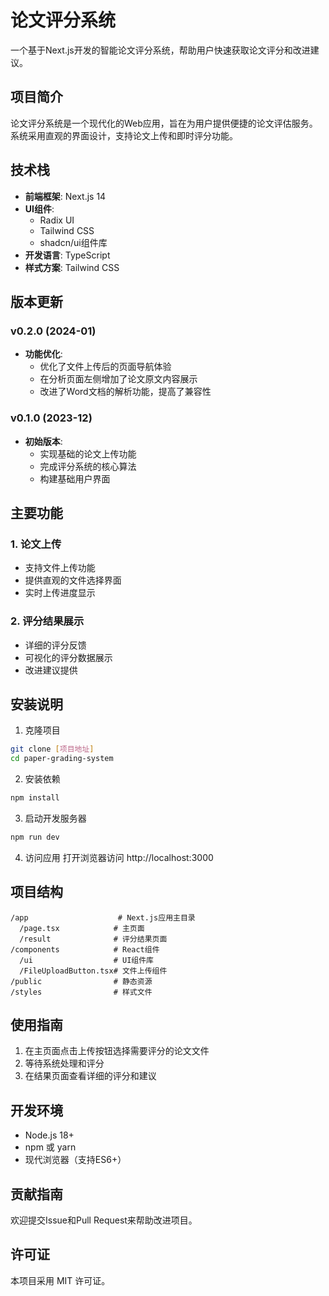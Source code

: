 # 论文评分系统

一个基于Next.js开发的智能论文评分系统，帮助用户快速获取论文评分和改进建议。

## 项目简介

论文评分系统是一个现代化的Web应用，旨在为用户提供便捷的论文评估服务。系统采用直观的界面设计，支持论文上传和即时评分功能。

## 技术栈

- **前端框架**: Next.js 14
- **UI组件**: 
  - Radix UI
  - Tailwind CSS
  - shadcn/ui组件库
- **开发语言**: TypeScript
- **样式方案**: Tailwind CSS

## 版本更新

### v0.2.0 (2024-01)

- **功能优化**:
  - 优化了文件上传后的页面导航体验
  - 在分析页面左侧增加了论文原文内容展示
  - 改进了Word文档的解析功能，提高了兼容性

### v0.1.0 (2023-12)

- **初始版本**:
  - 实现基础的论文上传功能
  - 完成评分系统的核心算法
  - 构建基础用户界面

## 主要功能

### 1. 论文上传
- 支持文件上传功能
- 提供直观的文件选择界面
- 实时上传进度显示

### 2. 评分结果展示
- 详细的评分反馈
- 可视化的评分数据展示
- 改进建议提供

## 安装说明

1. 克隆项目
```bash
git clone [项目地址]
cd paper-grading-system
```

2. 安装依赖
```bash
npm install
```

3. 启动开发服务器
```bash
npm run dev
```

4. 访问应用
打开浏览器访问 http://localhost:3000

## 项目结构

```
/app                    # Next.js应用主目录
  /page.tsx            # 主页面
  /result              # 评分结果页面
/components            # React组件
  /ui                  # UI组件库
  /FileUploadButton.tsx# 文件上传组件
/public                # 静态资源
/styles                # 样式文件
```

## 使用指南

1. 在主页面点击上传按钮选择需要评分的论文文件
2. 等待系统处理和评分
3. 在结果页面查看详细的评分和建议

## 开发环境

- Node.js 18+
- npm 或 yarn
- 现代浏览器（支持ES6+）

## 贡献指南

欢迎提交Issue和Pull Request来帮助改进项目。

## 许可证

本项目采用 MIT 许可证。